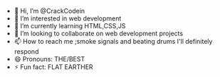 - 👋 Hi, I’m @CrackCodein
- 👀 I’m interested in web development
- 🌱 I’m currently learning HTML,CSS,JS
- 💞️ I’m looking to collaborate on web development projects
- 📫 How to reach me ;smoke signals and beating drums I'll definitely respond
- 😄 Pronouns: THE/BEST
- ⚡ Fun fact: FLAT EARTHER

<!---
CrackCodein/CrackCodein is a ✨ special ✨ repository because its `README.md` (this file) appears on your GitHub profile.
You can click the Preview link to take a look at your changes.
--->

